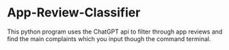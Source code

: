 # App-Review-Classifier
This python program uses the ChatGPT api to filter through app reviews and find the main complaints which you input though the command terminal. 
